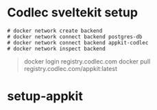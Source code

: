 # Codlec sveltekit setup

```}
# docker network create backend
# docker network connect backend postgres-db
# docker network connect backend appkit-codlec
# docker network inspect backend
```


> docker login registry.codlec.com
> docker pull registry.codlec.com/appkit:latest
# setup-appkit
